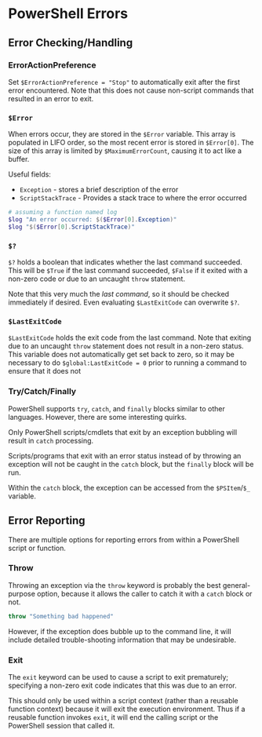 # PowerShell Errors

## Error Checking/Handling

### ErrorActionPreference
Set `$ErrorActionPreference = "Stop"` to automatically exit after the first error encountered. Note that this does not cause non-script commands that resulted in an error to exit.

### `$Error`
When errors occur, they are stored in the `$Error` variable. This array is populated in LIFO order, so the most recent error is stored in `$Error[0]`. The size of this array is limited by `$MaximumErrorCount`, causing it to act like a buffer.

Useful fields:

* `Exception` - stores a brief description of the error
* `ScriptStackTrace` - Provides a stack trace to where the error occurred

```PowerShell
# assuming a function named log
$log "An error occurred: $($Error[0].Exception)"
$log "$($Error[0].ScriptStackTrace)"
```

### `$?`
`$?` holds a boolean that indicates whether the last command succeeded. This will be `$True` if the last command succeeded, `$False` if it exited with a non-zero code or due to an uncaught `throw` statement.

Note that this very much the *last command*, so it should be checked immediately if desired. Even evaluating `$LastExitCode` can overwrite `$?`.

### `$LastExitCode`
`$LastExitCode` holds the exit code from the last command. Note that exiting due to an uncaught `throw` statement does not result in a non-zero status. This variable does not automatically get set back to zero, so it may be necessary to do `$global:LastExitCode = 0` prior to running a command to ensure that it does not 

### Try/Catch/Finally
PowerShell supports `try`, `catch`, and `finally` blocks similar to other languages. However, there are some interesting quirks.

Only PowerShell scripts/cmdlets that exit by an exception bubbling will result in `catch` processing.

Scripts/programs that exit with an error status instead of by throwing an exception will not be caught in the `catch` block, but the `finally` block will be run.

Within the `catch` block, the exception can be accessed from the `$PSItem`/`$_` variable.



## Error Reporting
There are multiple options for reporting errors from within a PowerShell script or function.

### Throw
Throwing an exception via the `throw` keyword is probably the best general-purpose option, because it allows the caller to catch it with a `catch` block or not.

``` PowerShell
throw "Something bad happened"
```

However, if the exception does bubble up to the command line, it will include detailed trouble-shooting information that may be undesirable.

### Exit
The `exit` keyword can be used to cause a script to exit prematurely; specifying a non-zero exit code indicates that this was due to an error.

This should only be used within a script context (rather than a reusable function context) because it will exit the execution environment. Thus if a reusable function invokes `exit`, it will end the calling script or the PowerShell session that called it.